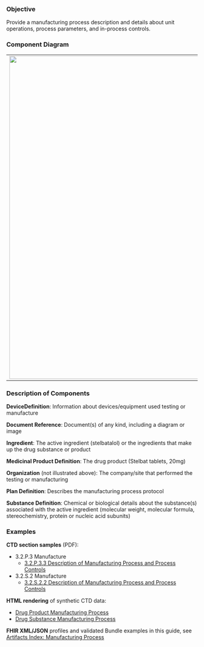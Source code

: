 ### Objective
Provide a manufacturing process description and details about unit operations, process parameters, and in-process controls.

### Component Diagram
<table>
<tr><td><img src="manufacturing_process_FHIR_resources.png" width="850"/></td></tr>
</table>
 
### Description of Components
**DeviceDefinition**: Information about devices/equipment used testing or manufacture

**Document Reference**: Document(s) of any kind, including a diagram or image

**Ingredient**: The active ingredient (stelbatalol) or the ingredients that make up the drug substance or product

**Medicinal Product Definition**: The drug product (Stelbat tablets, 20mg)

**Organization** (not illustrated above): The company/site that performed the testing or manufacturing

**Plan Definition**: Describes the manufacturing process protocol

**Substance Definition**: Chemical or biological details about the substance(s) associated with the active ingredient (molecular weight, molecular formula, stereochemistry, protein or nucleic acid subunits)

### Examples
**CTD section samples** (PDF):
- 3.2.P.3 Manufacture
    - <a href="https://github.com/HL7/uv-dx-pq/raw/master/input/examples-pdf/3.2.P.3.3_Description_Manufacturing.pdf ">3.2.P.3.3 Description of Manufacturing Process and Process Controls</a>
- 3.2.S.2 Manufacture
    - <a href="https://github.com/HL7/uv-dx-pq/raw/master/input/examples-pdf/3.2.S.2.2_Description_Manufacturing.pdf ">3.2.S.2.2 Description of Manufacturing Process and Process Controls</a>

**HTML rendering** of synthetic CTD data:
- <a href="mnf_process_rend_p.html">Drug Product Manufacturing Process</a>
- <a href="mnf_process_rend_s.html">Drug Substance Manufacturing Process</a>

**FHIR XML/JSON** profiles and validated Bundle examples in this guide, see [Artifacts Index: Manufacturing Process](artifacts.html#manufacturing-process)
